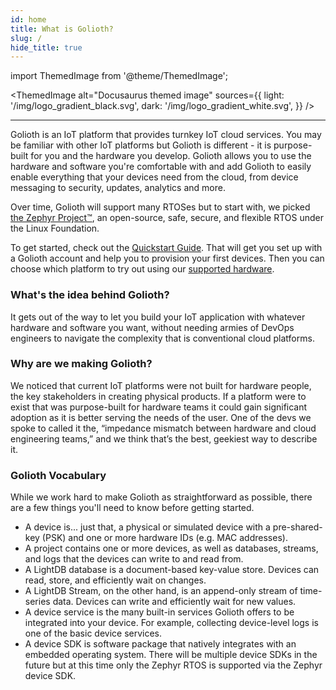 ```yaml
---
id: home
title: What is Golioth?
slug: /
hide_title: true
---
```


import ThemedImage from '@theme/ThemedImage';

<ThemedImage
  alt="Docusaurus themed image"
  sources={{
    light: '/img/logo_gradient_black.svg',
    dark: '/img/logo_gradient_white.svg',
  }}
/>

---

Golioth is an IoT platform that provides turnkey IoT cloud services. You may be familiar with other IoT platforms but Golioth is different - it is purpose-built for you and the hardware you develop. Golioth allows you to
use the hardware and software you're comfortable with and add Golioth to easily enable everything that your devices need from the cloud, from device messaging to security, updates, analytics and more.

Over time, Golioth will support many RTOSes but to start with, we picked [the Zephyr Project™](https://www.zephyrproject.org), an open-source, safe, secure, and flexible RTOS under the Linux Foundation.


To get started, check out the [Quickstart Guide](/services/getting-started/). That will get you set up with a Golioth account and help you to provision your first devices. Then you can choose which platform to try out using our [supported hardware](/hardware).


### What's the idea behind Golioth?

It gets out of the way to let you build your IoT application with whatever
hardware and software you want, without needing armies of DevOps engineers to navigate the complexity that is conventional cloud platforms.

### Why are we making Golioth?

We noticed that current IoT platforms were not built for hardware people, the key stakeholders in creating physical products. If a platform were to exist that was purpose-built for hardware teams it could gain significant adoption as it is better serving the needs of the user. One of the devs we spoke to called it the, “impedance mismatch between hardware and cloud engineering teams,” and we think that’s the best, geekiest way to describe it.

### Golioth Vocabulary

While we work hard to make Golioth as straightforward as possible, there are a few things you'll need to know before getting started.

- A device is... just that, a physical or simulated device with a pre-shared-key (PSK) and one or more hardware IDs (e.g. MAC addresses).
- A project contains one or more devices, as well as databases, streams, and logs that the devices can write to and read from.
- A LightDB database is a document-based key-value store. Devices can read, store, and efficiently wait on changes.
- A LightDB Stream, on the other hand, is an append-only stream of time-series data. Devices can write and efficiently wait for new values.
- A device service is the many built-in services Golioth offers to be integrated into your device. For example, collecting device-level logs is one of the basic device services.
- A device SDK is software package that natively integrates with an embedded operating system. There will be multiple device SDKs in the future but at this time only the Zephyr RTOS is supported via the Zephyr device SDK.

